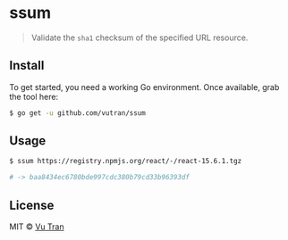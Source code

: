 # ssum

> Validate the `sha1` checksum of the specified URL resource.

## Install

To get started, you need a working Go environment. Once available, grab the tool here:

```bash
$ go get -u github.com/vutran/ssum
```

## Usage

```bash
$ ssum https://registry.npmjs.org/react/-/react-15.6.1.tgz

# -> baa8434ec6780bde997cdc380b79cd33b96393df
```

## License

MIT © [Vu Tran](https://github.com/vutran/)
